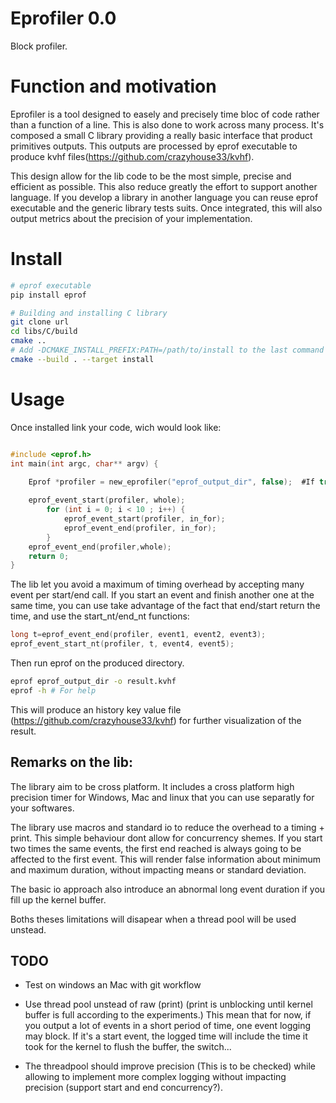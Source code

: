 # Eprofiler 0.0
Block profiler.

# Function and motivation

Eprofiler is a tool designed to easely and precisely time bloc of code rather than a function of a line. This is also done to work across many process. It's composed a small C library  providing a really basic interface that product primitives outputs. This outputs are processed by eprof executable to produce kvhf files(https://github.com/crazyhouse33/kvhf). 

This design allow for the lib code to be the most simple, precise and efficient as possible. This also reduce greatly the effort to support another language. If you develop a library in another language you can reuse eprof executable and the generic library tests suits. Once integrated, this will also output metrics about the precision of your implementation.


# Install

```bash
# eprof executable
pip install eprof 

# Building and installing C library 
git clone url
cd libs/C/build
cmake .. 
# Add -DCMAKE_INSTALL_PREFIX:PATH=/path/to/install to the last command to install in another directory than your default lib location
cmake --build . --target install
```

# Usage
Once installed link your code, wich would look like:

```C

#include <eprof.h>
int main(int argc, char** argv) {
	
	Eprof *profiler = new_eprofiler("eprof_output_dir", false);  #If true append to an existing session. If false overwrite it.

	eprof_event_start(profiler, whole);
		for (int i = 0; i < 10 ; i++) {
			eprof_event_start(profiler, in_for);
			eprof_event_end(profiler, in_for);
		}
	eprof_event_end(profiler,whole);
	return 0;
}
```
The lib let you avoid a maximum of timing overhead by accepting many event per start/end call. If you start an event and finish another one at the same time, you can use take advantage of the fact that end/start return the time, and use the start\_nt/end\_nt functions:
```C
long t=eprof_event_end(profiler, event1, event2, event3);
eprof_event_start_nt(profiler, t, event4, event5);
```

Then run eprof on the produced directory.
```bash
eprof eprof_output_dir -o result.kvhf
eprof -h # For help
```
This will produce an history key value file (https://github.com/crazyhouse33/kvhf) for further visualization of the result.


## Remarks on the lib:

The library aim to be cross platform. It includes a cross platform high precision timer for Windows, Mac and linux that you can use separatly for your softwares.

The library use macros and standard io to reduce the overhead to a timing + print. This simple behaviour dont allow for concurrency shemes. If you start two times the same events, the first end reached is always going to be affected to the first event. This will render false information about minimum and maximum duration, without impacting means or standard deviation.


The basic io approach also introduce an abnormal long event duration if you fill up the kernel buffer.


Boths theses limitations will disapear when a thread pool will be used unstead.



## TODO

- Test on windows an Mac with git workflow

- Use thread pool unstead of raw (print) (print is unblocking until kernel buffer is full according to the experiments.) This mean that for now, if you output a lot of events in a short period of time, one event logging may block. If it's a start event, the logged time will include the time it took for the kernel to flush the buffer, the switch...

- The threadpool should improve precision (This is to be checked) while allowing to implement more complex logging  without impacting precision (support start and end concurrency?).

